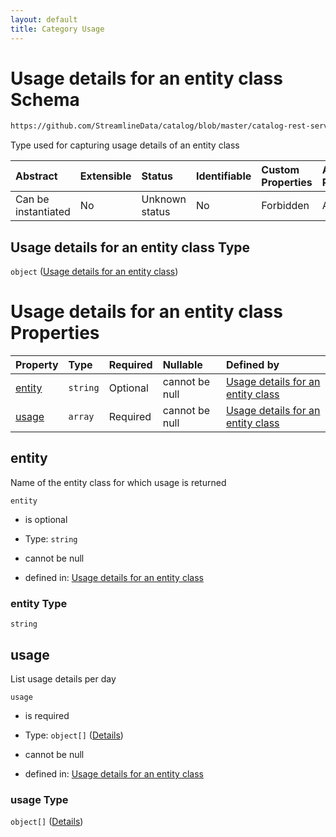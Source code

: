 ```yaml
---
layout: default
title: Category Usage
---
```

# Usage details for an entity class Schema

```txt
https://github.com/StreamlineData/catalog/blob/master/catalog-rest-service/src/main/resources/json/schema/type/categoryUsage.json
```

Type used for capturing usage details of an entity class

| Abstract            | Extensible | Status         | Identifiable | Custom Properties | Additional Properties | Access Restrictions | Defined In                                                                  |
| :------------------ | :--------- | :------------- | :----------- | :---------------- | :-------------------- | :------------------ | :-------------------------------------------------------------------------- |
| Can be instantiated | No         | Unknown status | No           | Forbidden         | Allowed               | none                | [categoryUsage.json](categoryUsage.md) |

## Usage details for an entity class Type

`object` ([Usage details for an entity class](categoryusage.md))

# Usage details for an entity class Properties

| Property          | Type     | Required | Nullable       | Defined by                                                                                                                                                                                                                     |
| :---------------- | :------- | :------- | :------------- | :----------------------------------------------------------------------------------------------------------------------------------------------------------------------------------------------------------------------------- |
| [entity](#entity) | `string` | Optional | cannot be null | [Usage details for an entity class](categoryusage-properties-entity.md "https://github.com/StreamlineData/catalog/blob/master/catalog-rest-service/src/main/resources/json/schema/type/categoryUsage.json#/properties/entity") |
| [usage](#usage)   | `array`  | Required | cannot be null | [Usage details for an entity class](categoryusage-properties-usage.md "https://github.com/StreamlineData/catalog/blob/master/catalog-rest-service/src/main/resources/json/schema/type/categoryUsage.json#/properties/usage")   |

## entity

Name of the entity class for which usage is returned

`entity`

*   is optional

*   Type: `string`

*   cannot be null

*   defined in: [Usage details for an entity class](categoryusage-properties-entity.md "https://github.com/StreamlineData/catalog/blob/master/catalog-rest-service/src/main/resources/json/schema/type/categoryUsage.json#/properties/entity")

### entity Type

`string`

## usage

List usage details per day

`usage`

*   is required

*   Type: `object[]` ([Details](common-definitions-usagedetails.md))

*   cannot be null

*   defined in: [Usage details for an entity class](categoryusage-properties-usage.md "https://github.com/StreamlineData/catalog/blob/master/catalog-rest-service/src/main/resources/json/schema/type/categoryUsage.json#/properties/usage")

### usage Type

`object[]` ([Details](common-definitions-usagedetails.md))
